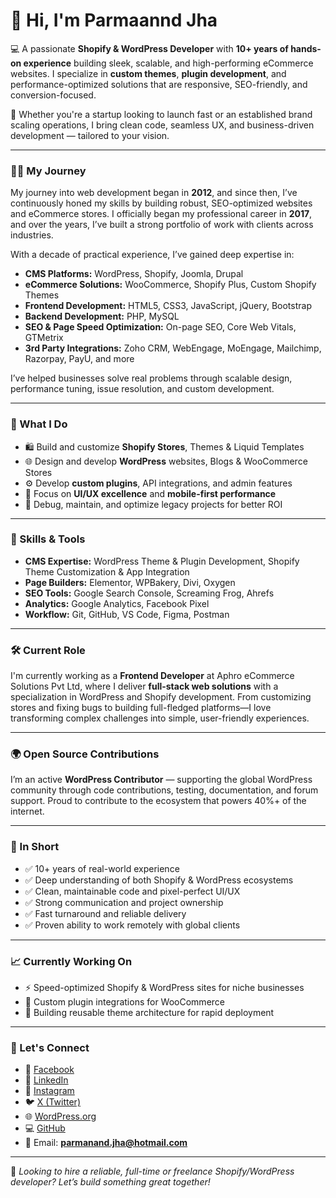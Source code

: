 # 👋 Hi, I'm Parmaannd Jha

💻 A passionate **Shopify & WordPress Developer** with **10+ years of hands-on experience** building sleek, scalable, and high-performing eCommerce websites. I specialize in **custom themes**, **plugin development**, and performance-optimized solutions that are responsive, SEO-friendly, and conversion-focused.

🔧 Whether you're a startup looking to launch fast or an established brand scaling operations, I bring clean code, seamless UX, and business-driven development — tailored to your vision.

---

### 👨‍💻 My Journey

My journey into web development began in **2012**, and since then, I’ve continuously honed my skills by building robust, SEO-optimized websites and eCommerce stores. I officially began my professional career in **2017**, and over the years, I’ve built a strong portfolio of work with clients across industries.

With a decade of practical experience, I’ve gained deep expertise in:

- **CMS Platforms:** WordPress, Shopify, Joomla, Drupal  
- **eCommerce Solutions:** WooCommerce, Shopify Plus, Custom Shopify Themes  
- **Frontend Development:** HTML5, CSS3, JavaScript, jQuery, Bootstrap  
- **Backend Development:** PHP, MySQL  
- **SEO & Page Speed Optimization:** On-page SEO, Core Web Vitals, GTMetrix  
- **3rd Party Integrations:** Zoho CRM, WebEngage, MoEngage, Mailchimp, Razorpay, PayU, and more  

I’ve helped businesses solve real problems through scalable design, performance tuning, issue resolution, and custom development.

---

### 💼 What I Do

- 🛍️ Build and customize **Shopify Stores**, Themes & Liquid Templates  
- 🌐 Design and develop **WordPress** websites, Blogs & WooCommerce Stores  
- ⚙️ Develop **custom plugins**, API integrations, and admin features  
- 🎯 Focus on **UI/UX excellence** and **mobile-first performance**  
- 🔧 Debug, maintain, and optimize legacy projects for better ROI  

---

### 🧠 Skills & Tools

- **CMS Expertise:** WordPress Theme & Plugin Development, Shopify Theme Customization & App Integration  
- **Page Builders:** Elementor, WPBakery, Divi, Oxygen  
- **SEO Tools:** Google Search Console, Screaming Frog, Ahrefs  
- **Analytics:** Google Analytics, Facebook Pixel  
- **Workflow:** Git, GitHub, VS Code, Figma, Postman  

---

### 🛠️ Current Role

I'm currently working as a **Frontend Developer** at Aphro eCommerce Solutions Pvt Ltd, where I deliver **full-stack web solutions** with a specialization in WordPress and Shopify development. From customizing stores and fixing bugs to building full-fledged platforms—I love transforming complex challenges into simple, user-friendly experiences.

---

### 🌍 Open Source Contributions

I’m an active **WordPress Contributor** — supporting the global WordPress community through code contributions, testing, documentation, and forum support. Proud to contribute to the ecosystem that powers 40%+ of the internet.

---

### 🎯 In Short

- ✅ 10+ years of real-world experience  
- ✅ Deep understanding of both Shopify & WordPress ecosystems  
- ✅ Clean, maintainable code and pixel-perfect UI/UX  
- ✅ Strong communication and project ownership  
- ✅ Fast turnaround and reliable delivery  
- ✅ Proven ability to work remotely with global clients  

---

### 📈 Currently Working On

- ⚡ Speed-optimized Shopify & WordPress sites for niche businesses  
- 🔌 Custom plugin integrations for WooCommerce  
- 🧠 Building reusable theme architecture for rapid deployment  

---

### 🤝 Let's Connect

- 📘 [Facebook](https://facebook.com/parmanand.jha)  
- 🔗 [LinkedIn](https://www.linkedin.com/in/parmanandjha)  
- 📸 [Instagram](https://www.instagram.com/jha_b2/)  
- 🐦 [X (Twitter)](https://x.com/jha_b2)  
- 🌐 [WordPress.org](https://profiles.wordpress.org/jhaparmanand/)  
- 💻 [GitHub](https://github.com/parmanand-aphro)  
- 📧 Email: **parmanand.jha@hotmail.com**

---

💼 *Looking to hire a reliable, full-time or freelance Shopify/WordPress developer? Let’s build something great together!*
